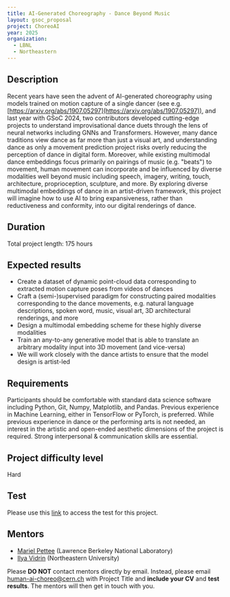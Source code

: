 ```yaml
---
title: AI-Generated Choreography - Dance Beyond Music
layout: gsoc_proposal
project: ChoreoAI
year: 2025
organization:
  - LBNL
  - Northeastern
---
```


## Description
Recent years have seen the advent of AI-generated choreography using models trained on motion capture of a single dancer (see e.g. [https://arxiv.org/abs/1907.05297](https://arxiv.org/abs/1907.05297)), and last year with GSoC 2024, two contributors developed cutting-edge projects to understand improvisational dance duets through the lens of neural networks including GNNs and Transformers. However, many dance traditions view dance as far more than just a visual art, and understanding dance as only a movement prediction project risks overly reducing the perception of dance in digital form. Moreover, while existing multimodal dance embeddings focus primarily on pairings of music (e.g. "beats") to movement, human movement can incorporate and be influenced by diverse modalities well beyond music including speech, imagery, writing, touch, architecture, proprioception, sculpture, and more. By exploring diverse multimodal embeddings of dance in an artist-driven framework, this project will imagine how to use AI to bring expansiveness, rather than reductiveness and conformity, into our digital renderings of dance. 

## Duration
Total project length: 175 hours

## Expected results
 * Create a dataset of dynamic point-cloud data corresponding to extracted motion capture poses from videos of dances
 * Craft a (semi-)supervised paradigm for constructing paired modalities corresponding to the dance movements, e.g. natural language descriptions, spoken word, music, visual art, 3D architectural renderings, and more
 * Design a multimodal embedding scheme for these highly diverse modalities 
 * Train an any-to-any generative model that is able to translate an arbitrary modality input into 3D movement (and vice-versa)
 * We will work closely with the dance artists to ensure that the model design is artist-led

## Requirements
Participants should be comfortable with standard data science software including Python, Git, Numpy, Matplotlib, and Pandas. Previous experience in Machine Learning, either in TensorFlow or PyTorch, is preferred. While previous experience in dance or the performing arts is not needed, an interest in the artistic and open-ended aesthetic dimensions of the project is required. Strong interpersonal & communication skills are essential.

## Project difficulty level
Hard

## Test
Please use this [link](https://docs.google.com/document/d/18yE220TOWpXUddu8lRX2KDuuJUgDyL9PItDjxOjJkCI/edit?usp=sharing) to access the test for this project.

## Mentors
  * [Mariel Pettee](mailto:human-ai@cern.ch) (Lawrence Berkeley National Laboratory)
  * [Ilya Vidrin](mailto:human-ai@cern.ch) (Northeastern University)

Please **DO NOT** contact mentors directly by email. Instead, please email [human-ai-choreo@cern.ch](mailto:human-ai-choreo@cern.ch) with Project Title and **include your CV** and **test results**. The mentors will then get in touch with you.



